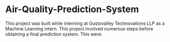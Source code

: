 # Air-Quality-Prediction-System

This project was built while interning at Gustovalley Technovations LLP as a Machine Learning intern.
This project involved numerous steps before obtaining a final prediction system. 
This were:

